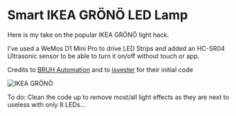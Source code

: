 # Smart IKEA GRÖNÖ LED Lamp

Here is my take on the popular IKEA GRÖNÖ light hack.

I've used a WeMos D1 Mini Pro to drive LED Strips and added an HC-SR04 Ultrasonic sensor to be able to turn it on/off without touch or app.

Credits to [BRUH Automation](https://github.com/bruhautomation/ESP-MQTT-JSON-Digital-LEDs) and to [jsvester](https://www.instructables.com/id/Simple-Arduino-and-HC-SR04-Example/) for their initial code

![IKEA GRÖNÖ](https://i2.wp.com/www.lolorpi.com/wordpress/wp-content/uploads/2018/08/Kid_Lamp_Blue.jpg)

To do: Clean the code up to remove most/all light effects as they are next to useless with only 8 LEDs...